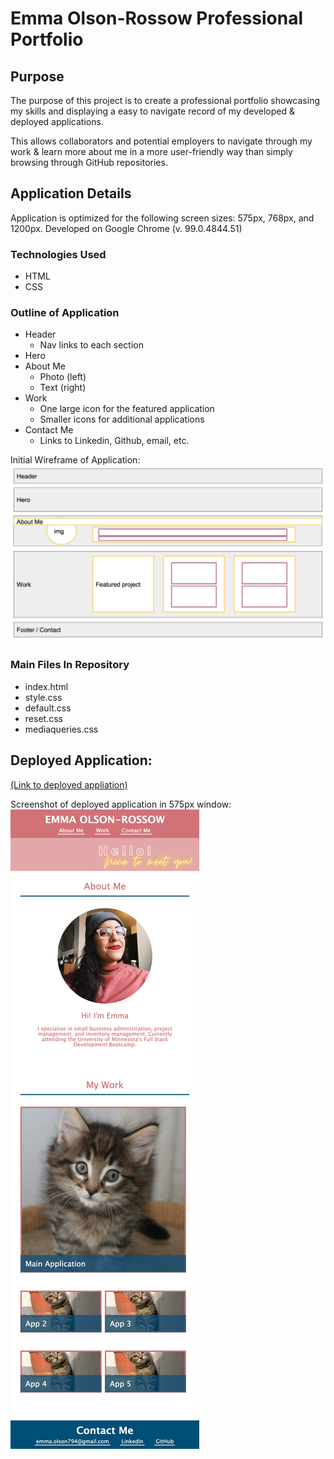 # Emma Olson-Rossow Professional Portfolio

## Purpose
The purpose of this project is to create a professional portfolio showcasing my skills and displaying a easy to navigate record of my developed & deployed applications.

This allows collaborators and potential employers to navigate through my work & learn more about me in a more user-friendly way than simply browsing through GitHub repositories. 

## Application Details

Application is optimized for the following screen sizes: 575px, 768px, and 1200px. Developed on Google Chrome (v. 99.0.4844.51)

### Technologies Used
- HTML
- CSS

### Outline of Application
- Header
    - Nav links to each section
- Hero
- About Me
    - Photo (left)
    - Text (right)
- Work
    - One large icon for the featured application
    - Smaller icons for additional applications
- Contact Me
    - Links to Linkedin, Github, email, etc. 

Initial Wireframe of Application:
![Initial Wireframe of Application](./assets/images/initial-wireframe.png)

### Main Files In Repository
- index.html
- style.css
- default.css
- reset.css
- mediaqueries.css

## Deployed Application:

[(Link to deployed appliation)](https://emmazart.github.io/emma-olson-rossow-portfilio/)

Screenshot of deployed application in 575px window:
![Portfolio Application Screenshot](./assets/images/portfilio-screenshot.png)

